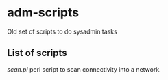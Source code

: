 # adm-scripts

Old set of scripts to do sysadmin tasks

## List of scripts

*scan.pl* perl script to scan connectivity into a network.
